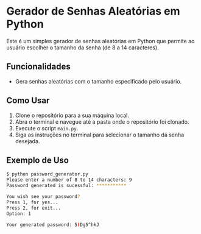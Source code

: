 # Gerador de Senhas Aleatórias em Python

Este é um simples gerador de senhas aleatórias em Python que permite ao usuário escolher o tamanho da senha (de 8 a 14 caracteres).

## Funcionalidades

- Gera senhas aleatórias com o tamanho especificado pelo usuário.

## Como Usar

1. Clone o repositório para a sua máquina local.
2. Abra o terminal e navegue até a pasta onde o repositório foi clonado.
3. Execute o script `main.py`.
4. Siga as instruções no terminal para selecionar o tamanho da senha desejada.

## Exemplo de Uso

```bash
$ python password_generator.py
Please enter a number of 8 to 14 characters: 9
Password generated is sucessful: *********** 

You wish see your password?
Press 1, for yes...
Press 2, for exit...
Option: 1

Your generated password: 5(Dg5^hkJ
